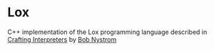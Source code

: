 # Lox

C++ implementation of the Lox programming language described in [Crafting Interpreters](http://www.craftinginterpreters.com/) by [Bob Nystrom](https://github.com/munificent)

